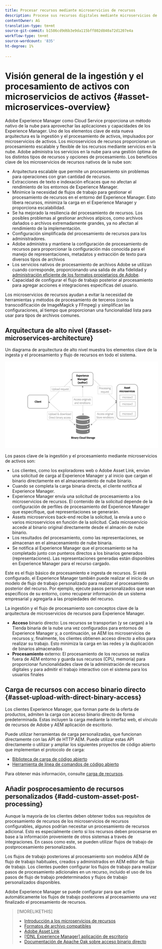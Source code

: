```yaml
---
title: Procesar recursos mediante microservicios de recursos
description: Procese sus recursos digitales mediante microservicios de procesamiento de recursos escalables y nativos de la nube.
contentOwner: AG
translation-type: tm+mt
source-git-commit: b1586cd9d6b3e9da115bff802d840a72d1207e4a
workflow-type: tm+mt
source-wordcount: '835'
ht-degree: 1%

---
```



# Visión general de la ingestión y el procesamiento de activos con microservicios de activos {#asset-microservices-overview}

Adobe Experience Manager como Cloud Service proporciona un método nativo de la nube para aprovechar las aplicaciones y capacidades de los Experience Manager. Uno de los elementos clave de esta nueva arquitectura es la ingestión y el procesamiento de activos, impulsados por microservicios de activos. Los microservicios de recursos proporcionan un procesamiento escalable y flexible de los recursos mediante servicios en la nube. Adobe administra los servicios en la nube para una gestión óptima de los distintos tipos de recursos y opciones de procesamiento. Los beneficios clave de los microservicios de recursos nativos de la nube son:

* Arquitectura escalable que permite un procesamiento sin problemas para operaciones con gran cantidad de recursos.
* Extracciones de texto e indexación eficaces que no afectan al rendimiento de los entornos de Experience Manager.
* Minimice la necesidad de flujos de trabajo para gestionar el procesamiento de recursos en el entorno del Experience Manager. Esto libera recursos, minimiza la carga en el Experience Manager y proporciona escalabilidad.
* Se ha mejorado la resiliencia del procesamiento de recursos. Los posibles problemas al gestionar archivos atípicos, como archivos dañados o archivos extremadamente grandes, ya no afectan al rendimiento de la implementación.
* Configuración simplificada del procesamiento de recursos para los administradores.
* Adobe administra y mantiene la configuración de procesamiento de recursos para proporcionar la configuración más conocida para el manejo de representaciones, metadatos y extracción de texto para diversos tipos de archivos
* Los servicios nativos de procesamiento de archivos Adobe se utilizan cuando corresponde, proporcionando una salida de alta fidelidad y [administración eficiente de los formatos propietarios de Adobe](file-format-support.md).
* Capacidad de configurar el flujo de trabajo posterior al procesamiento para agregar acciones e integraciones específicas del usuario.

Los microservicios de recursos ayudan a evitar la necesidad de herramientas y métodos de procesamiento de terceros (como la transcodificación de ImageMagick y FFmpeg) y simplifican las configuraciones, al tiempo que proporcionan una funcionalidad lista para usar para tipos de archivos comunes.

## Arquitectura de alto nivel {#asset-microservices-architecture}

Un diagrama de arquitectura de alto nivel muestra los elementos clave de la ingesta y el procesamiento y flujo de recursos en todo el sistema.

<!-- Proposed DRAFT diagram for asset microservices overview - see section "Asset processing - high-level diagram" in the PPTX deck

https://adobe-my.sharepoint.com/personal/gklebus_adobe_com/_layouts/15/guestaccess.aspx?guestaccesstoken=jexDC5ZnepXSt6dTPciH66TzckS1BPEfdaZuSgHugL8%3D&docid=2_1ec37f0bd4cc74354b4f481cd420e07fc&rev=1&e=CdgElS
-->

![Ingesta y procesamiento de activos con ](assets/asset-microservices-overview.png "microservicios de activosToma y procesamiento de activos con microservicios de activos")

Los pasos clave de la ingestión y el procesamiento mediante microservicios de activos son:

* Los clientes, como los exploradores web o Adobe Asset Link, envían una solicitud de carga al Experience Manager y al inicio que cargan el binario directamente en el almacenamiento de nube binario.
* Cuando se completa la carga binaria directa, el cliente notifica al Experience Manager.
* Experience Manager envía una solicitud de procesamiento a los microservicios de recursos. El contenido de la solicitud depende de la configuración de perfiles de procesamiento del Experience Manager que especifique, qué representaciones se generarán.
* Assets microservices back-end recibe la solicitud, la envía a uno o varios microservicios en función de la solicitud. Cada microservicio accede al binario original directamente desde el almacén de nube binario.
* Los resultados del procesamiento, como las representaciones, se almacenan en el almacenamiento de nube binaria.
* Se notifica al Experience Manager que el procesamiento se ha completado junto con punteros directos a los binarios generados (representaciones). Las representaciones generadas están disponibles en Experience Manager para el recurso cargado.

Este es el flujo básico de procesamiento e ingesta de recursos. Si está configurado, el Experience Manager también puede realizar el inicio de un modelo de flujo de trabajo personalizado para realizar el procesamiento posterior del recurso. Por ejemplo, ejecute pasos personalizados que sean específicos de su entorno, como recuperar información de un sistema empresarial y agregarla a las propiedades del recurso.

La ingestión y el flujo de procesamiento son conceptos clave de la arquitectura de microservicios de recursos para Experience Manager.

* **Acceso** binario directo: Los recursos se transportan (y se cargan) a la Tienda binaria de la nube una vez configurados para entornos de Experience Manager y, a continuación, se AEM los microservicios de recursos y, finalmente, los clientes obtienen acceso directo a ellos para realizar su trabajo. Esto minimiza la carga en las redes y la duplicación de binarios almacenados
* **Procesamiento** externo: El procesamiento de los recursos se realiza fuera de AEM entorno y guarda sus recursos (CPU, memoria) para proporcionar funcionalidades clave de la administración de recursos digitales y para admitir el trabajo interactivo con el sistema para los usuarios finales

## Carga de recursos con acceso binario directo {#asset-upload-with-direct-binary-access}

Los clientes Experience Manager, que forman parte de la oferta de productos, admiten la carga con acceso binario directo de forma predeterminada. Estas incluyen la carga mediante la interfaz web, el vínculo de recursos de Adobe y AEM aplicación de escritorio.

Puede utilizar herramientas de carga personalizadas, que funcionan directamente con las API de HTTP AEM. Puede utilizar estas API directamente o utilizar y ampliar los siguientes proyectos de código abierto que implementan el protocolo de carga:

* [Biblioteca de carga de código abierto](https://github.com/adobe/aem-upload)
* [Herramienta de línea de comandos de código abierto](https://github.com/adobe/aio-cli-plugin-aem)

Para obtener más información, consulte [carga de recursos](add-assets.md).

## Añadir posprocesamiento de recursos personalizados {#add-custom-asset-post-processing}

Aunque la mayoría de los clientes deben obtener todos sus requisitos de procesamiento de recursos de los microservicios de recursos configurables, algunos podrían necesitar un procesamiento de recursos adicional. Esto es especialmente cierto si los recursos deben procesarse en base a la información proveniente de otros sistemas a través de integraciones. En casos como este, se pueden utilizar flujos de trabajo de postprocesamiento personalizados.

Los flujos de trabajo posteriores al procesamiento son modelos AEM de flujo de trabajo habituales, creados y administrados en AEM editor de flujo de trabajo. Los clientes pueden configurar los flujos de trabajo para realizar pasos de procesamiento adicionales en un recurso, incluido el uso de los pasos de flujo de trabajo predeterminados y flujos de trabajo personalizados disponibles.

Adobe Experience Manager se puede configurar para que active automáticamente los flujos de trabajo posteriores al procesamiento una vez finalizado el procesamiento de recursos.

<!-- TBD asgupta, Engg: Create some asset-microservices-data-flow-diagram.
-->

>[!MORELIKETHIS]
>
>* [Introducción a los microservicios de recursos](asset-microservices-configure-and-use.md)
>* [Formatos de archivo compatibles](file-format-support.md)
>* [Adobe Asset Link](https://helpx.adobe.com/es/enterprise/using/adobe-asset-link.html)
>* [[!DNL Experience Manager] aplicación de escritorio](https://experienceleague.adobe.com/docs/experience-manager-desktop-app/using/introduction.html)
>* [Documentación de Apache Oak sobre acceso binario directo](https://jackrabbit.apache.org/oak/docs/features/direct-binary-access.html)

